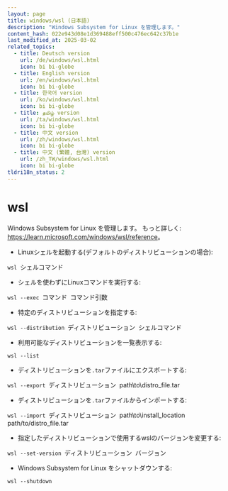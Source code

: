 ```yaml
---
layout: page
title: windows/wsl (日本語)
description: "Windows Subsystem for Linux を管理します。"
content_hash: 022e943d08e1d369488eff500c476ec642c37b1e
last_modified_at: 2025-03-02
related_topics:
  - title: Deutsch version
    url: /de/windows/wsl.html
    icon: bi bi-globe
  - title: English version
    url: /en/windows/wsl.html
    icon: bi bi-globe
  - title: 한국어 version
    url: /ko/windows/wsl.html
    icon: bi bi-globe
  - title: தமிழ் version
    url: /ta/windows/wsl.html
    icon: bi bi-globe
  - title: 中文 version
    url: /zh/windows/wsl.html
    icon: bi bi-globe
  - title: 中文 (繁體, 台灣) version
    url: /zh_TW/windows/wsl.html
    icon: bi bi-globe
tldri18n_status: 2
---
```

# wsl

Windows Subsystem for Linux を管理します。
もっと詳しく: <https://learn.microsoft.com/windows/wsl/reference>。

- Linuxシェルを起動する(デフォルトのディストリビューションの場合):

`wsl `<span class="tldr-var badge badge-pill bg-dark-lm bg-white-dm text-white-lm text-dark-dm font-weight-bold">シェルコマンド</span>

- シェルを使わずにLinuxコマンドを実行する:

`wsl --exec `<span class="tldr-var badge badge-pill bg-dark-lm bg-white-dm text-white-lm text-dark-dm font-weight-bold">コマンド</span>` `<span class="tldr-var badge badge-pill bg-dark-lm bg-white-dm text-white-lm text-dark-dm font-weight-bold">コマンド引数</span>

- 特定のディストリビューションを指定する:

`wsl --distribution `<span class="tldr-var badge badge-pill bg-dark-lm bg-white-dm text-white-lm text-dark-dm font-weight-bold">ディストリビューション</span>` `<span class="tldr-var badge badge-pill bg-dark-lm bg-white-dm text-white-lm text-dark-dm font-weight-bold">シェルコマンド</span>

- 利用可能なディストリビューションを一覧表示する:

`wsl --list`

- ディストリビューションを`.tar`ファイルにエクスポートする:

`wsl --export `<span class="tldr-var badge badge-pill bg-dark-lm bg-white-dm text-white-lm text-dark-dm font-weight-bold">ディストリビューション</span>` `<span class="tldr-var badge badge-pill bg-dark-lm bg-white-dm text-white-lm text-dark-dm font-weight-bold">path\to\distro_file.tar</span>

- ディストリビューションを`.tar`ファイルからインポートする:

`wsl --import `<span class="tldr-var badge badge-pill bg-dark-lm bg-white-dm text-white-lm text-dark-dm font-weight-bold">ディストリビューション</span>` `<span class="tldr-var badge badge-pill bg-dark-lm bg-white-dm text-white-lm text-dark-dm font-weight-bold">path\to\install_location</span>` `<span class="tldr-var badge badge-pill bg-dark-lm bg-white-dm text-white-lm text-dark-dm font-weight-bold">path/to/distro_file.tar</span>

- 指定したディストリビューションで使用するwslのバージョンを変更する:

`wsl --set-version `<span class="tldr-var badge badge-pill bg-dark-lm bg-white-dm text-white-lm text-dark-dm font-weight-bold">ディストリビューション</span>` `<span class="tldr-var badge badge-pill bg-dark-lm bg-white-dm text-white-lm text-dark-dm font-weight-bold">バージョン</span>

- Windows Subsystem for Linux をシャットダウンする:

`wsl --shutdown`
